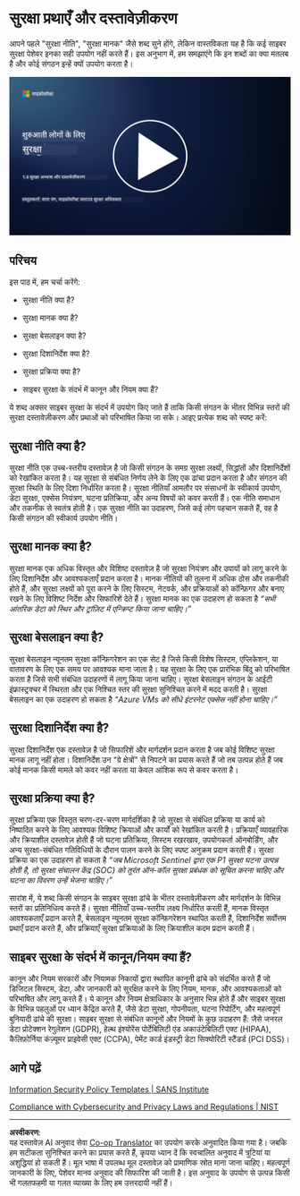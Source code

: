 <!--
CO_OP_TRANSLATOR_METADATA:
{
  "original_hash": "d33500902124e52870935bdce4546fcc",
  "translation_date": "2025-09-03T18:33:42+00:00",
  "source_file": "1.4 Security practices and documentation.md",
  "language_code": "hi"
}
-->
# सुरक्षा प्रथाएँ और दस्तावेज़ीकरण

आपने पहले "सुरक्षा नीति", "सुरक्षा मानक" जैसे शब्द सुने होंगे, लेकिन वास्तविकता यह है कि कई साइबर सुरक्षा पेशेवर इनका सही उपयोग नहीं करते हैं। इस अनुभाग में, हम समझाएंगे कि इन शब्दों का क्या मतलब है और कोई संगठन इन्हें क्यों उपयोग करता है।

[![वीडियो देखें](../../translated_images/1-4_placeholder.96b85847fe03e8db95eeaafc5e9bb46f99aaf0e926fff361e63852a0accc8397.hi.png)](https://learn-video.azurefd.net/vod/player?id=fb8667f3-a627-495a-9fa1-6a7aa9dcf07e)

## परिचय

इस पाठ में, हम चर्चा करेंगे:

- सुरक्षा नीति क्या है?

- सुरक्षा मानक क्या है?

- सुरक्षा बेसलाइन क्या है?

- सुरक्षा दिशानिर्देश क्या है?

- सुरक्षा प्रक्रिया क्या है?

- साइबर सुरक्षा के संदर्भ में कानून और नियम क्या हैं?

ये शब्द अक्सर साइबर सुरक्षा के संदर्भ में उपयोग किए जाते हैं ताकि किसी संगठन के भीतर विभिन्न स्तरों की सुरक्षा दस्तावेज़ीकरण और प्रथाओं को परिभाषित किया जा सके। आइए प्रत्येक शब्द को स्पष्ट करें:

## सुरक्षा नीति क्या है?

सुरक्षा नीति एक उच्च-स्तरीय दस्तावेज़ है जो किसी संगठन के समग्र सुरक्षा लक्ष्यों, सिद्धांतों और दिशानिर्देशों को रेखांकित करता है। यह सुरक्षा से संबंधित निर्णय लेने के लिए एक ढांचा प्रदान करता है और संगठन की सुरक्षा स्थिति के लिए दिशा निर्धारित करता है। सुरक्षा नीतियाँ आमतौर पर संसाधनों के स्वीकार्य उपयोग, डेटा सुरक्षा, एक्सेस नियंत्रण, घटना प्रतिक्रिया, और अन्य विषयों को कवर करती हैं। एक नीति समाधान और तकनीक से स्वतंत्र होती है। एक सुरक्षा नीति का उदाहरण, जिसे कई लोग पहचान सकते हैं, वह है किसी संगठन की स्वीकार्य उपयोग नीति।

## सुरक्षा मानक क्या है?

सुरक्षा मानक एक अधिक विस्तृत और विशिष्ट दस्तावेज़ है जो सुरक्षा नियंत्रण और उपायों को लागू करने के लिए दिशानिर्देश और आवश्यकताएँ प्रदान करता है। मानक नीतियों की तुलना में अधिक ठोस और तकनीकी होते हैं, और सुरक्षा लक्ष्यों को पूरा करने के लिए सिस्टम, नेटवर्क, और प्रक्रियाओं को कॉन्फ़िगर और बनाए रखने के लिए विशिष्ट निर्देश और सिफारिशें देते हैं। सुरक्षा मानक का एक उदाहरण हो सकता है _“सभी आंतरिक डेटा को स्थिर और ट्रांज़िट में एन्क्रिप्ट किया जाना चाहिए।”_

## सुरक्षा बेसलाइन क्या है?

सुरक्षा बेसलाइन न्यूनतम सुरक्षा कॉन्फ़िगरेशन का एक सेट है जिसे किसी विशेष सिस्टम, एप्लिकेशन, या वातावरण के लिए एक समय पर आवश्यक माना जाता है। यह सुरक्षा के लिए एक प्रारंभिक बिंदु को परिभाषित करता है जिसे सभी संबंधित उदाहरणों में लागू किया जाना चाहिए। सुरक्षा बेसलाइन संगठन के आईटी इंफ्रास्ट्रक्चर में स्थिरता और एक निश्चित स्तर की सुरक्षा सुनिश्चित करने में मदद करती है। सुरक्षा बेसलाइन का एक उदाहरण हो सकता है _“Azure VMs को सीधे इंटरनेट एक्सेस नहीं होना चाहिए।”_

## सुरक्षा दिशानिर्देश क्या है?

सुरक्षा दिशानिर्देश एक दस्तावेज़ है जो सिफारिशें और मार्गदर्शन प्रदान करता है जब कोई विशिष्ट सुरक्षा मानक लागू नहीं होता। दिशानिर्देश उन "ग्रे क्षेत्रों" से निपटने का प्रयास करते हैं जो तब उत्पन्न होते हैं जब कोई मानक किसी मामले को कवर नहीं करता या केवल आंशिक रूप से कवर करता है।

## सुरक्षा प्रक्रिया क्या है?

सुरक्षा प्रक्रिया एक विस्तृत चरण-दर-चरण मार्गदर्शिका है जो सुरक्षा से संबंधित प्रक्रिया या कार्य को निष्पादित करने के लिए आवश्यक विशिष्ट क्रियाओं और कार्यों को रेखांकित करती है। प्रक्रियाएँ व्यावहारिक और क्रियाशील दस्तावेज़ होती हैं जो घटना प्रतिक्रिया, सिस्टम रखरखाव, उपयोगकर्ता ऑनबोर्डिंग, और अन्य सुरक्षा-संबंधित गतिविधियों के दौरान पालन करने के लिए स्पष्ट अनुक्रम प्रदान करती हैं। सुरक्षा प्रक्रिया का एक उदाहरण हो सकता है _“जब Microsoft Sentinel द्वारा एक P1 सुरक्षा घटना उत्पन्न होती है, तो सुरक्षा संचालन केंद्र (SOC) को तुरंत ऑन-कॉल सुरक्षा प्रबंधक को सूचित करना चाहिए और घटना का विवरण उन्हें भेजना चाहिए।”_

सारांश में, ये शब्द किसी संगठन के साइबर सुरक्षा ढांचे के भीतर दस्तावेज़ीकरण और मार्गदर्शन के विभिन्न स्तरों का प्रतिनिधित्व करते हैं। सुरक्षा नीतियाँ उच्च-स्तरीय लक्ष्य निर्धारित करती हैं, मानक विस्तृत आवश्यकताएँ प्रदान करते हैं, बेसलाइन न्यूनतम सुरक्षा कॉन्फ़िगरेशन स्थापित करती हैं, दिशानिर्देश सर्वोत्तम प्रथाएँ प्रदान करते हैं, और प्रक्रियाएँ सुरक्षा प्रक्रियाओं के लिए क्रियाशील कदम प्रदान करती हैं।

## साइबर सुरक्षा के संदर्भ में कानून/नियम क्या हैं?

कानून और नियम सरकारों और नियामक निकायों द्वारा स्थापित कानूनी ढांचे को संदर्भित करते हैं जो डिजिटल सिस्टम, डेटा, और जानकारी को सुरक्षित करने के लिए नियम, मानक, और आवश्यकताओं को परिभाषित और लागू करते हैं। ये कानून और नियम क्षेत्राधिकार के अनुसार भिन्न होते हैं और साइबर सुरक्षा के विभिन्न पहलुओं पर ध्यान केंद्रित करते हैं, जैसे डेटा सुरक्षा, गोपनीयता, घटना रिपोर्टिंग, और महत्वपूर्ण बुनियादी ढांचे की सुरक्षा। साइबर सुरक्षा से संबंधित कानूनों और नियमों के कुछ उदाहरण हैं: जैसे जनरल डेटा प्रोटेक्शन रेगुलेशन (GDPR), हेल्थ इंश्योरेंस पोर्टेबिलिटी एंड अकाउंटेबिलिटी एक्ट (HIPAA), कैलिफ़ोर्निया कंज़्यूमर प्राइवेसी एक्ट (CCPA), पेमेंट कार्ड इंडस्ट्री डेटा सिक्योरिटी स्टैंडर्ड (PCI DSS)।

## आगे पढ़ें

[Information Security Policy Templates | SANS Institute](https://www.sans.org/information-security-policy/)

[Compliance with Cybersecurity and Privacy Laws and Regulations | NIST](https://www.nist.gov/mep/cybersecurity-resources-manufacturers/compliance-cybersecurity-and-privacy-laws-and-regulations)

---

**अस्वीकरण**:  
यह दस्तावेज़ AI अनुवाद सेवा [Co-op Translator](https://github.com/Azure/co-op-translator) का उपयोग करके अनुवादित किया गया है। जबकि हम सटीकता सुनिश्चित करने का प्रयास करते हैं, कृपया ध्यान दें कि स्वचालित अनुवाद में त्रुटियां या अशुद्धियां हो सकती हैं। मूल भाषा में उपलब्ध मूल दस्तावेज़ को प्रामाणिक स्रोत माना जाना चाहिए। महत्वपूर्ण जानकारी के लिए, पेशेवर मानव अनुवाद की सिफारिश की जाती है। इस अनुवाद के उपयोग से उत्पन्न किसी भी गलतफहमी या गलत व्याख्या के लिए हम उत्तरदायी नहीं हैं।